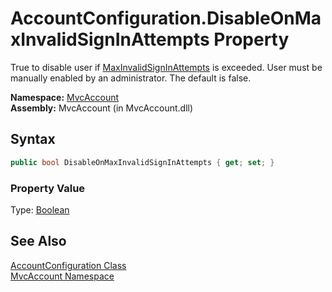AccountConfiguration.DisableOnMaxInvalidSignInAttempts Property
===============================================================
True to disable user if [MaxInvalidSignInAttempts][1] is exceeded. User must be manually enabled by an administrator. The default is false.

**Namespace:** [MvcAccount][2]  
**Assembly:** MvcAccount (in MvcAccount.dll)

Syntax
------

```csharp
public bool DisableOnMaxInvalidSignInAttempts { get; set; }
```

### Property Value
Type: [Boolean][3]

See Also
--------
[AccountConfiguration Class][4]  
[MvcAccount Namespace][2]  

[1]: MaxInvalidSignInAttempts.md
[2]: ../README.md
[3]: http://msdn.microsoft.com/en-us/library/a28wyd50
[4]: README.md